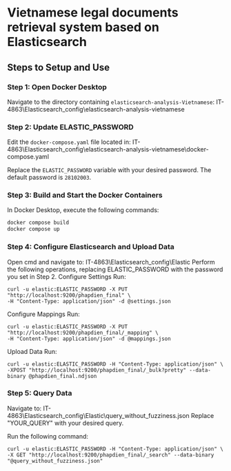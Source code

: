 # Vietnamese legal documents retrieval system based on Elasticsearch

## Steps to Setup and Use

### Step 1: Open Docker Desktop
Navigate to the directory containing `elasticsearch-analysis-Vietnamese`:
IT-4863\Elasticsearch_config\elasticsearch-analysis-vietnamese

### Step 2: Update ELASTIC_PASSWORD
Edit the `docker-compose.yaml` file located in:
IT-4863\Elasticsearch_config\elasticsearch-analysis-vietnamese\docker-compose.yaml

Replace the `ELASTIC_PASSWORD` variable with your desired password. The default password is `28102003`.

### Step 3: Build and Start the Docker Containers
In Docker Desktop, execute the following commands:
```bash
docker compose build
docker compose up
```

### Step 4: Configure Elasticsearch and Upload Data
Open cmd and navigate to:
IT-4863\Elasticsearch_config\Elastic
Perform the following operations, replacing ELASTIC_PASSWORD with the password you set in Step 2.
Configure Settings
Run:
```
curl -u elastic:ELASTIC_PASSWORD -X PUT "http://localhost:9200/phapdien_final" \
-H "Content-Type: application/json" -d @settings.json
```

Configure Mappings
Run:
```
curl -u elastic:ELASTIC_PASSWORD -X PUT "http://localhost:9200/phapdien_final/_mapping" \
-H "Content-Type: application/json" -d @mappings.json
```

Upload Data
Run:
```
curl -u elastic:ELASTIC_PASSWORD -H "Content-Type: application/json" \
-XPOST "http://localhost:9200/phapdien_final/_bulk?pretty" --data-binary @phapdien_final.ndjson
```

### Step 5: Query Data
Navigate to:
IT-4863\Elasticsearch_config\Elastic\query_without_fuzziness.json
Replace "YOUR_QUERY" with your desired query.

Run the following command:
```
curl -u elastic:ELASTIC_PASSWORD -H "Content-Type: application/json" \
-X GET "http://localhost:9200/phapdien_final/_search" --data-binary "@query_without_fuzziness.json"
```





